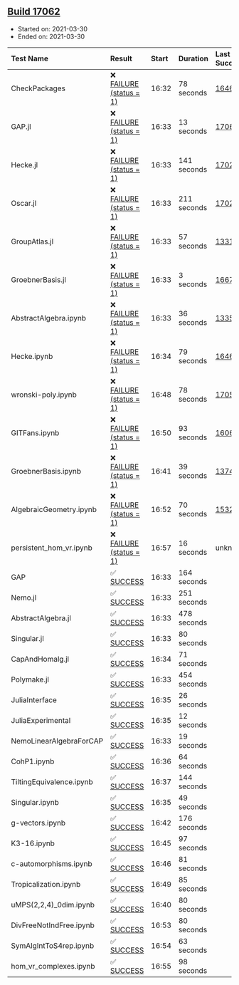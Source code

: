 ## [Build 17062](https://oscarci.mathematik.uni-kl.de/job/oscar/17062/)

* Started on: 2021-03-30
* Ended on: 2021-03-30

| Test Name    | Result | Start | Duration | Last Success | First Failure |
|:-------------|:-------|:------|:---------|:-------------|:--------------|
| CheckPackages | ❌ [FAILURE (status = 1)](https://oscarci.mathematik.uni-kl.de/job/oscar/17062/artifact/logs/build-17062/CheckPackages.log) | 16:32 | 78 seconds | [16463](https://oscarci.mathematik.uni-kl.de/job/oscar/16463/) | [16464](https://oscarci.mathematik.uni-kl.de/job/oscar/16464/) |
| GAP.jl | ❌ [FAILURE (status = 1)](https://oscarci.mathematik.uni-kl.de/job/oscar/17062/artifact/logs/build-17062/GAP.jl.log) | 16:33 | 13 seconds | [17061](https://oscarci.mathematik.uni-kl.de/job/oscar/17061/) | [17062](https://oscarci.mathematik.uni-kl.de/job/oscar/17062/) |
| Hecke.jl | ❌ [FAILURE (status = 1)](https://oscarci.mathematik.uni-kl.de/job/oscar/17062/artifact/logs/build-17062/Hecke.jl.log) | 16:33 | 141 seconds | [17022](https://oscarci.mathematik.uni-kl.de/job/oscar/17022/) | [17023](https://oscarci.mathematik.uni-kl.de/job/oscar/17023/) |
| Oscar.jl | ❌ [FAILURE (status = 1)](https://oscarci.mathematik.uni-kl.de/job/oscar/17062/artifact/logs/build-17062/Oscar.jl.log) | 16:33 | 211 seconds | [17022](https://oscarci.mathematik.uni-kl.de/job/oscar/17022/) | [17023](https://oscarci.mathematik.uni-kl.de/job/oscar/17023/) |
| GroupAtlas.jl | ❌ [FAILURE (status = 1)](https://oscarci.mathematik.uni-kl.de/job/oscar/17062/artifact/logs/build-17062/GroupAtlas.jl.log) | 16:33 | 57 seconds | [13311](https://oscarci.mathematik.uni-kl.de/job/oscar/13311/) | [13312](https://oscarci.mathematik.uni-kl.de/job/oscar/13312/) |
| GroebnerBasis.jl | ❌ [FAILURE (status = 1)](https://oscarci.mathematik.uni-kl.de/job/oscar/17062/artifact/logs/build-17062/GroebnerBasis.jl.log) | 16:33 | 3 seconds | [16676](https://oscarci.mathematik.uni-kl.de/job/oscar/16676/) | [16677](https://oscarci.mathematik.uni-kl.de/job/oscar/16677/) |
| AbstractAlgebra.ipynb | ❌ [FAILURE (status = 1)](https://oscarci.mathematik.uni-kl.de/job/oscar/17062/artifact/logs/build-17062/AbstractAlgebra.ipynb.log) | 16:33 | 36 seconds | [13355](https://oscarci.mathematik.uni-kl.de/job/oscar/13355/) | [13356](https://oscarci.mathematik.uni-kl.de/job/oscar/13356/) |
| Hecke.ipynb | ❌ [FAILURE (status = 1)](https://oscarci.mathematik.uni-kl.de/job/oscar/17062/artifact/logs/build-17062/Hecke.ipynb.log) | 16:34 | 79 seconds | [16463](https://oscarci.mathematik.uni-kl.de/job/oscar/16463/) | [16464](https://oscarci.mathematik.uni-kl.de/job/oscar/16464/) |
| wronski-poly.ipynb | ❌ [FAILURE (status = 1)](https://oscarci.mathematik.uni-kl.de/job/oscar/17062/artifact/logs/build-17062/wronski-poly.ipynb.log) | 16:48 | 78 seconds | [17056](https://oscarci.mathematik.uni-kl.de/job/oscar/17056/) | [17057](https://oscarci.mathematik.uni-kl.de/job/oscar/17057/) |
| GITFans.ipynb | ❌ [FAILURE (status = 1)](https://oscarci.mathematik.uni-kl.de/job/oscar/17062/artifact/logs/build-17062/GITFans.ipynb.log) | 16:50 | 93 seconds | [16068](https://oscarci.mathematik.uni-kl.de/job/oscar/16068/) | [16069](https://oscarci.mathematik.uni-kl.de/job/oscar/16069/) |
| GroebnerBasis.ipynb | ❌ [FAILURE (status = 1)](https://oscarci.mathematik.uni-kl.de/job/oscar/17062/artifact/logs/build-17062/GroebnerBasis.ipynb.log) | 16:41 | 39 seconds | [13748](https://oscarci.mathematik.uni-kl.de/job/oscar/13748/) | [13749](https://oscarci.mathematik.uni-kl.de/job/oscar/13749/) |
| AlgebraicGeometry.ipynb | ❌ [FAILURE (status = 1)](https://oscarci.mathematik.uni-kl.de/job/oscar/17062/artifact/logs/build-17062/AlgebraicGeometry.ipynb.log) | 16:52 | 70 seconds | [15322](https://oscarci.mathematik.uni-kl.de/job/oscar/15322/) | [15323](https://oscarci.mathematik.uni-kl.de/job/oscar/15323/) |
| persistent_hom_vr.ipynb | ❌ [FAILURE (status = 1)](https://oscarci.mathematik.uni-kl.de/job/oscar/17062/artifact/logs/build-17062/persistent_hom_vr.ipynb.log) | 16:57 | 16 seconds | unknown | unknown |
| GAP | ✅ [SUCCESS](https://oscarci.mathematik.uni-kl.de/job/oscar/17062/artifact/logs/build-17062/GAP.log) | 16:33 | 164 seconds |  |  |
| Nemo.jl | ✅ [SUCCESS](https://oscarci.mathematik.uni-kl.de/job/oscar/17062/artifact/logs/build-17062/Nemo.jl.log) | 16:33 | 251 seconds |  |  |
| AbstractAlgebra.jl | ✅ [SUCCESS](https://oscarci.mathematik.uni-kl.de/job/oscar/17062/artifact/logs/build-17062/AbstractAlgebra.jl.log) | 16:33 | 478 seconds |  |  |
| Singular.jl | ✅ [SUCCESS](https://oscarci.mathematik.uni-kl.de/job/oscar/17062/artifact/logs/build-17062/Singular.jl.log) | 16:33 | 80 seconds |  |  |
| CapAndHomalg.jl | ✅ [SUCCESS](https://oscarci.mathematik.uni-kl.de/job/oscar/17062/artifact/logs/build-17062/CapAndHomalg.jl.log) | 16:34 | 71 seconds |  |  |
| Polymake.jl | ✅ [SUCCESS](https://oscarci.mathematik.uni-kl.de/job/oscar/17062/artifact/logs/build-17062/Polymake.jl.log) | 16:33 | 454 seconds |  |  |
| JuliaInterface | ✅ [SUCCESS](https://oscarci.mathematik.uni-kl.de/job/oscar/17062/artifact/logs/build-17062/JuliaInterface.log) | 16:35 | 26 seconds |  |  |
| JuliaExperimental | ✅ [SUCCESS](https://oscarci.mathematik.uni-kl.de/job/oscar/17062/artifact/logs/build-17062/JuliaExperimental.log) | 16:35 | 12 seconds |  |  |
| NemoLinearAlgebraForCAP | ✅ [SUCCESS](https://oscarci.mathematik.uni-kl.de/job/oscar/17062/artifact/logs/build-17062/NemoLinearAlgebraForCAP.log) | 16:33 | 19 seconds |  |  |
| CohP1.ipynb | ✅ [SUCCESS](https://oscarci.mathematik.uni-kl.de/job/oscar/17062/artifact/logs/build-17062/CohP1.ipynb.log) | 16:36 | 64 seconds |  |  |
| TiltingEquivalence.ipynb | ✅ [SUCCESS](https://oscarci.mathematik.uni-kl.de/job/oscar/17062/artifact/logs/build-17062/TiltingEquivalence.ipynb.log) | 16:37 | 144 seconds |  |  |
| Singular.ipynb | ✅ [SUCCESS](https://oscarci.mathematik.uni-kl.de/job/oscar/17062/artifact/logs/build-17062/Singular.ipynb.log) | 16:35 | 49 seconds |  |  |
| g-vectors.ipynb | ✅ [SUCCESS](https://oscarci.mathematik.uni-kl.de/job/oscar/17062/artifact/logs/build-17062/g-vectors.ipynb.log) | 16:42 | 176 seconds |  |  |
| K3-16.ipynb | ✅ [SUCCESS](https://oscarci.mathematik.uni-kl.de/job/oscar/17062/artifact/logs/build-17062/K3-16.ipynb.log) | 16:45 | 97 seconds |  |  |
| c-automorphisms.ipynb | ✅ [SUCCESS](https://oscarci.mathematik.uni-kl.de/job/oscar/17062/artifact/logs/build-17062/c-automorphisms.ipynb.log) | 16:46 | 81 seconds |  |  |
| Tropicalization.ipynb | ✅ [SUCCESS](https://oscarci.mathematik.uni-kl.de/job/oscar/17062/artifact/logs/build-17062/Tropicalization.ipynb.log) | 16:49 | 85 seconds |  |  |
| uMPS(2,2,4)_0dim.ipynb | ✅ [SUCCESS](https://oscarci.mathematik.uni-kl.de/job/oscar/17062/artifact/logs/build-17062/uMPS-2-2-4-_0dim.ipynb.log) | 16:40 | 80 seconds |  |  |
| DivFreeNotIndFree.ipynb | ✅ [SUCCESS](https://oscarci.mathematik.uni-kl.de/job/oscar/17062/artifact/logs/build-17062/DivFreeNotIndFree.ipynb.log) | 16:53 | 80 seconds |  |  |
| SymAlgIntToS4rep.ipynb | ✅ [SUCCESS](https://oscarci.mathematik.uni-kl.de/job/oscar/17062/artifact/logs/build-17062/SymAlgIntToS4rep.ipynb.log) | 16:54 | 63 seconds |  |  |
| hom_vr_complexes.ipynb | ✅ [SUCCESS](https://oscarci.mathematik.uni-kl.de/job/oscar/17062/artifact/logs/build-17062/hom_vr_complexes.ipynb.log) | 16:55 | 98 seconds |  |  |
